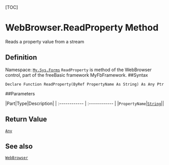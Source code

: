[TOC]
# WebBrowser.ReadProperty Method
Reads a property value from a stream
## Definition
Namespace: [`My.Sys.Forms`](My.Sys.Forms.md)
`ReadProperty` is method of the WebBrowser control, part of the freeBasic framework MyFbFramework.
##Syntax
```freeBasic
Declare Function ReadProperty(ByRef PropertyName As String) As Any Ptr
```

##Parameters

|Part|Type|Description|
| :------------ | :------------ |
|`PropertyName`|[`String`]("https://www.freebasic.net/wiki/KeyPgString")||

## Return Value
[`Any`]("https://www.freebasic.net/wiki/KeyPgAny")
## See also
[`WebBrowser`](WebBrowser.md)
